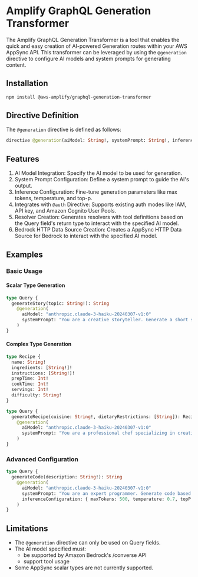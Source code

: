 # Amplify GraphQL Generation Transformer

The Amplify GraphQL Generation Transformer is a tool that enables the quick and easy creation of AI-powered Generation routes within your AWS AppSync API. This transformer can be leveraged by using the `@generation` directive to configure AI models and system prompts for generating content.

## Installation

```bash
npm install @aws-amplify/graphql-generation-transformer
```

## Directive Definition

The `@generation` directive is defined as follows:

```graphql
directive @generation(aiModel: String!, systemPrompt: String!, inferenceConfiguration: GenerationInferenceConfiguration) on FIELD_DEFINITION
```

## Features

1. AI Model Integration: Specify the AI model to be used for generation.
2. System Prompt Configuration: Define a system prompt to guide the AI's output.
3. Inference Configuration: Fine-tune generation parameters like max tokens, temperature, and top-p.
4. Integrates with `@auth` Directive: Supports existing auth modes like IAM, API key, and Amazon Cognito User Pools.
5. Resolver Creation: Generates resolvers with tool definitions based on the Query field's return type to interact with the specified AI model.
6. Bedrock HTTP Data Source Creation: Creates a AppSync HTTP Data Source for Bedrock to interact with the specified AI model.

## Examples

### Basic Usage

#### Scalar Type Generation

```graphql
type Query {
  generateStory(topic: String!): String
    @generation(
      aiModel: "anthropic.claude-3-haiku-20240307-v1:0"
      systemPrompt: "You are a creative storyteller. Generate a short story based on the given topic."
    )
}
```

#### Complex Type Generation

```graphql
type Recipe {
  name: String!
  ingredients: [String!]!
  instructions: [String!]!
  prepTime: Int!
  cookTime: Int!
  servings: Int!
  difficulty: String!
}

type Query {
  generateRecipe(cuisine: String!, dietaryRestrictions: [String]): Recipe
    @generation(
      aiModel: "anthropic.claude-3-haiku-20240307-v1:0"
      systemPrompt: "You are a professional chef specializing in creating recipes. Generate a detailed recipe based on the given cuisine and dietary restrictions."
    )
}
```

### Advanced Configuration

```graphql
type Query {
  generateCode(description: String!): String
    @generation(
      aiModel: "anthropic.claude-3-haiku-20240307-v1:0"
      systemPrompt: "You are an expert programmer. Generate code based on the given description."
      inferenceConfiguration: { maxTokens: 500, temperature: 0.7, topP: 0.9 }
    )
}
```

## Limitations

- The `@generation` directive can only be used on Query fields.
- The AI model specified must:
  - be supported by Amazon Bedrock's /converse API
  - support tool usage
- Some AppSync scalar types are not currently supported.
